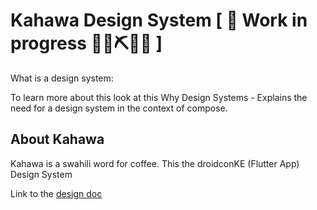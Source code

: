 
# Kahawa Design System [ 🚧 Work in progress 👷‍♀️⛏🔧️🚧 ]

What is a design system:

To learn more about this look at this Why Design Systems - Explains the need for a design system in the context of compose.

## About Kahawa

Kahawa is a swahili word for coffee. This the droidconKE (Flutter App) Design System
 
Link to the [design doc](https://xd.adobe.com/view/eb1ed4ed-fd4d-4ba2-b2f7-a91c7379a022-be4d/screen/cfea72b5-9007-4335-ae86-9162594c094f/)
